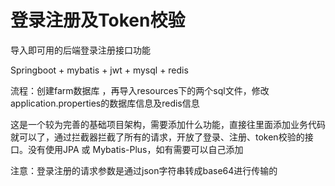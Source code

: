 # 登录注册及Token校验
导入即可用的后端登录注册接口功能

Springboot + mybatis + jwt + mysql + redis

流程：创建farm数据库 ，再导入resources下的两个sql文件，修改application.properties的数据库信息及redis信息

这是一个较为完善的基础项目架构，需要添加什么功能，直接往里面添加业务代码就可以了，通过拦截器拦截了所有的请求，开放了登录、注册、token校验的接口。没有使用JPA 或 Mybatis-Plus，如有需要可以自己添加

注意：登录注册的请求参数是通过json字符串转成base64进行传输的
